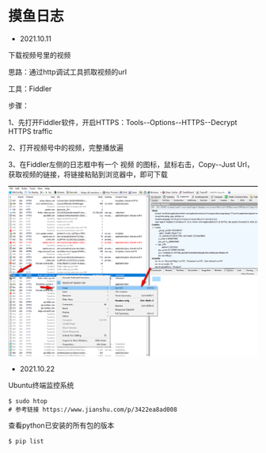 # 摸鱼日志

- 2021.10.11

下载视频号里的视频

思路：通过http调试工具抓取视频的url

工具：Fiddler

步骤：
  
  1、先打开Fiddler软件，开启HTTPS：Tools--Options--HTTPS--Decrypt HTTPS traffic
  
  2、打开视频号中的视频，完整播放遍
  
  3、在Fiddler左侧的日志框中有一个 视频 的图标，鼠标右击，Copy--Just Url，获取视频的链接，将链接粘贴到浏览器中，即可下载
  
![Image](https://raw.githubusercontent.com/simoonp/picture/main/fiddler.png)


- 2021.10.22

Ubuntu终端监控系统

```shell
$ sudo htop
# 参考链接 https://www.jianshu.com/p/3422ea8ad008
```

查看python已安装的所有包的版本

```shell
$ pip list
```

